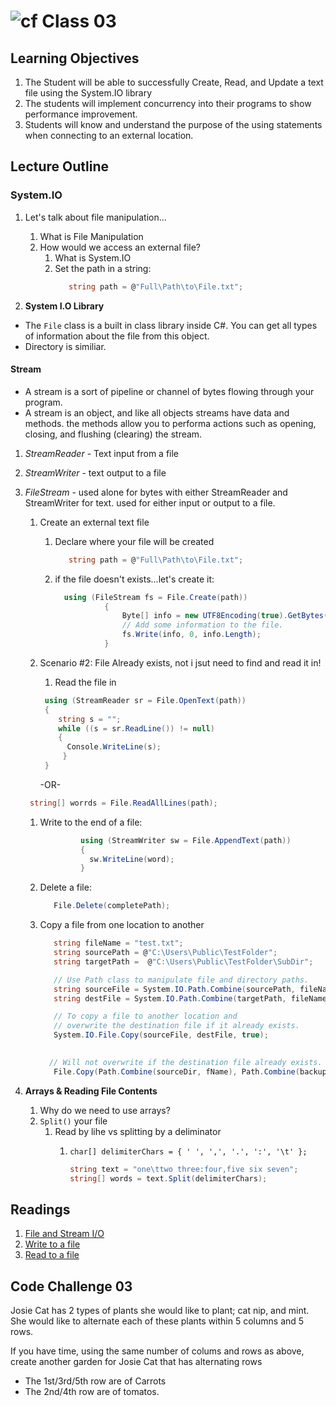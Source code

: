 # ![cf](http://i.imgur.com/7v5ASc8.png) Class 03

## Learning Objectives
1. The Student will be able to successfully Create, Read, and Update a text file using the System.IO library
1. The students will implement concurrency into their programs to show performance improvement.
1. Students will know and understand the purpose of the using statements when connecting to an external location.

## Lecture Outline

### System.IO

1. Let's talk about file manipulation...
   1. What is File Manipulation
   1. How would we access an external file?
      1. What is System.IO
      1. Set the path in a string: 
         ```csharp 
            string path = @"Full\Path\to\File.txt";
         ```

1. **System I.O Library**
- The `File` class is a built in class library inside C#. You can get all types of information about the file from this object.
- Directory is similiar. 

#### Stream
- A stream is a sort of pipeline or channel of bytes flowing through your program.
- A stream is an object, and like all objects streams have data and methods. the methods allow you to performa actions such as opening, closing, and flushing (clearing) the stream. 

1. *StreamReader* - Text input from a file
2. *StreamWriter* - text output to a file
3. *FileStream* -  used alone for bytes with either StreamReader and StreamWriter for text. used for either input or output to a file. 
 
   1. Create an external text file
      1. Declare where your file will be created
         ```csharp 
            string path = @"Full\Path\to\File.txt";
         ```
      1. if the file doesn't exists...let's create it:
         ```csharp
           using (FileStream fs = File.Create(path))
                    {
                        Byte[] info = new UTF8Encoding(true).GetBytes("List of Words in File");
                        // Add some information to the file.
                        fs.Write(info, 0, info.Length);
                    }
         ```

   1. Scenario #2: File Already exists, not i jsut need to find and read it in! 
      1. Read the file in
       ```csharp
        using (StreamReader sr = File.OpenText(path))
        {
           string s = "";
           while ((s = sr.ReadLine()) != null)
           {
             Console.WriteLine(s);
            }
        }
         ```
      -OR-
    ```csharp
     string[] worrds = File.ReadAllLines(path);
    ```

      1. Write to the end of a file:
           ```csharp
                    using (StreamWriter sw = File.AppendText(path))
                    {
                      sw.WriteLine(word);
                    }
         ```    
      1. Delete a file:
         ```csharp
            File.Delete(completePath);
            ```
      1. Copy a file from one location to another
         ```csharp
            string fileName = "test.txt";
            string sourcePath = @"C:\Users\Public\TestFolder";
            string targetPath =  @"C:\Users\Public\TestFolder\SubDir";

            // Use Path class to manipulate file and directory paths.
            string sourceFile = System.IO.Path.Combine(sourcePath, fileName);
            string destFile = System.IO.Path.Combine(targetPath, fileName);

            // To copy a file to another location and 
            // overwrite the destination file if it already exists.
            System.IO.File.Copy(sourceFile, destFile, true);

            
           // Will not overwrite if the destination file already exists.
            File.Copy(Path.Combine(sourceDir, fName), Path.Combine(backupDir, fName));

           ```
   
1. **Arrays & Reading File Contents**
   1. Why do we need to use arrays?
   1. `Split()` your file
       1. Read by lihe vs splitting by a deliminator
          1. ``char[] delimiterChars = { ' ', ',', '.', ':', '\t' };``
          
                ```csharp
                string text = "one\ttwo three:four,five six seven";
                string[] words = text.Split(delimiterChars);
                ```


## Readings
1. [File and Stream I/O](https://docs.microsoft.com/en-us/dotnet/standard/io/index)
1. [Write to a file](https://docs.microsoft.com/en-us/dotnet/standard/io/how-to-write-text-to-a-file)
1. [Read to a file](https://docs.microsoft.com/en-us/dotnet/standard/io/how-to-read-and-write-to-a-newly-created-data-file)


## Code Challenge 03
Josie Cat has 2 types of plants she would like to plant; cat nip, and mint.
She would like to alternate each of these plants within 5 columns and 5 rows. 

If you have time, using the same number of colums and rows as above, create another garden for Josie Cat that has alternating rows
- The 1st/3rd/5th row are of Carrots
- The 2nd/4th row are of tomatos.
